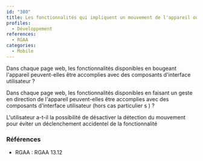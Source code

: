 ```yaml
---
id: "380"
title: Les fonctionnalités qui impliquent un mouvement de l'appareil ou vers l'appareil peuvent être satisfaites de manière alternative.
profiles:
  - Développement
references:
  - RGAA
categories:
  - Mobile
---
```


Dans chaque page web, les fonctionnalités disponibles en bougeant l'appareil peuvent-elles être accomplies avec des composants d'interface utilisateur ?

Dans chaque page web, les fonctionnalités disponibles en faisant un geste en direction de l'appareil peuvent-elles être accomplies avec des composants d'interface utilisateur (hors cas particulier s ) ?

L'utilisateur a-t-il la possibilité de désactiver la détection du mouvement pour éviter un déclenchement accidentel de la fonctionnalité


### Références

*   RGAA : RGAA 13.12
